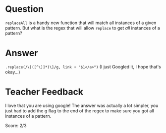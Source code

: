 # Question
`replaceAll` is a handy new function that will match all instances of a given pattern. But what is the regex that will allow `replace` to get *all* instances of a pattern?

# Answer
`.replace(/\[([^\]]*)\]/g, link + "$1</a>")`
(I just Googled it, I hope that's okay...)

# Teacher Feedback

I love that you are using google! The answer was actually a lot simpler, you just had to add the g flag to the end of the regex to make sure you got all instances of a pattern. 

Score: 2/3